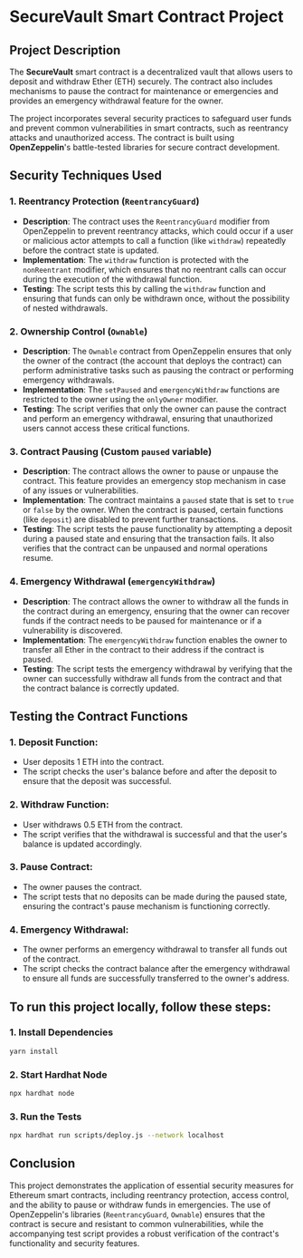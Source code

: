 # SecureVault Smart Contract Project

## Project Description
The **SecureVault** smart contract is a decentralized vault that allows users to deposit and withdraw Ether (ETH) securely. The contract also includes mechanisms to pause the contract for maintenance or emergencies and provides an emergency withdrawal feature for the owner.

The project incorporates several security practices to safeguard user funds and prevent common vulnerabilities in smart contracts, such as reentrancy attacks and unauthorized access. The contract is built using **OpenZeppelin**'s battle-tested libraries for secure contract development.

## Security Techniques Used

### 1. **Reentrancy Protection** (`ReentrancyGuard`)
- **Description**: The contract uses the `ReentrancyGuard` modifier from OpenZeppelin to prevent reentrancy attacks, which could occur if a user or malicious actor attempts to call a function (like `withdraw`) repeatedly before the contract state is updated.
- **Implementation**: The `withdraw` function is protected with the `nonReentrant` modifier, which ensures that no reentrant calls can occur during the execution of the withdrawal function.
- **Testing**: The script tests this by calling the `withdraw` function and ensuring that funds can only be withdrawn once, without the possibility of nested withdrawals.

### 2. **Ownership Control** (`Ownable`)
- **Description**: The `Ownable` contract from OpenZeppelin ensures that only the owner of the contract (the account that deploys the contract) can perform administrative tasks such as pausing the contract or performing emergency withdrawals.
- **Implementation**: The `setPaused` and `emergencyWithdraw` functions are restricted to the owner using the `onlyOwner` modifier.
- **Testing**: The script verifies that only the owner can pause the contract and perform an emergency withdrawal, ensuring that unauthorized users cannot access these critical functions.

### 3. **Contract Pausing** (Custom `paused` variable)
- **Description**: The contract allows the owner to pause or unpause the contract. This feature provides an emergency stop mechanism in case of any issues or vulnerabilities.
- **Implementation**: The contract maintains a `paused` state that is set to `true` or `false` by the owner. When the contract is paused, certain functions (like `deposit`) are disabled to prevent further transactions.
- **Testing**: The script tests the pause functionality by attempting a deposit during a paused state and ensuring that the transaction fails. It also verifies that the contract can be unpaused and normal operations resume.

### 4. **Emergency Withdrawal** (`emergencyWithdraw`)
- **Description**: The contract allows the owner to withdraw all the funds in the contract during an emergency, ensuring that the owner can recover funds if the contract needs to be paused for maintenance or if a vulnerability is discovered.
- **Implementation**: The `emergencyWithdraw` function enables the owner to transfer all Ether in the contract to their address if the contract is paused.
- **Testing**: The script tests the emergency withdrawal by verifying that the owner can successfully withdraw all funds from the contract and that the contract balance is correctly updated.

## Testing the Contract Functions

### 1. **Deposit Function**:
- User deposits 1 ETH into the contract.
- The script checks the user's balance before and after the deposit to ensure that the deposit was successful.

### 2. **Withdraw Function**:
- User withdraws 0.5 ETH from the contract.
- The script verifies that the withdrawal is successful and that the user's balance is updated accordingly.

### 3. **Pause Contract**:
- The owner pauses the contract.
- The script tests that no deposits can be made during the paused state, ensuring the contract's pause mechanism is functioning correctly.

### 4. **Emergency Withdrawal**:
- The owner performs an emergency withdrawal to transfer all funds out of the contract.
- The script checks the contract balance after the emergency withdrawal to ensure all funds are successfully transferred to the owner's address.

## To run this project locally, follow these steps:

### 1. **Install Dependencies**

```bash
yarn install
```

### 2. **Start Hardhat Node**

```bash
npx hardhat node
```

### 3. **Run the Tests**

```bash
npx hardhat run scripts/deploy.js --network localhost
```

## Conclusion

This project demonstrates the application of essential security measures for Ethereum smart contracts, including reentrancy protection, access control, and the ability to pause or withdraw funds in emergencies. The use of OpenZeppelin's libraries (`ReentrancyGuard`, `Ownable`) ensures that the contract is secure and resistant to common vulnerabilities, while the accompanying test script provides a robust verification of the contract's functionality and security features.
